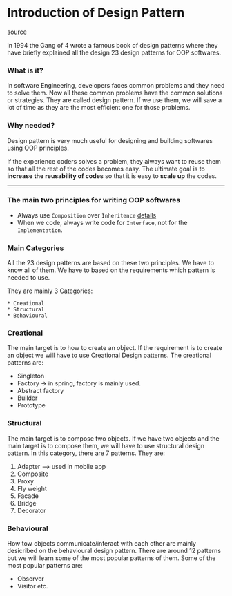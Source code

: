 # Introduction of Design Pattern
[source](https://www.youtube.com/watch?v=tDxnyop48mY&list=PLsyeobzWxl7r2ZX1fl-7CKnayxHJA_1ol&ab_channel=Telusko)

in 1994 the Gang of 4 wrote a famous book of design patterns where they have briefly explained all the design 23 design patterns for OOP softwares.

### What is it?
In software Engineering, developers faces common problems and they need to solve them. Now all these common problems have the common solutions or strategies. They are called design pattern. If we use them, we will save a lot of time as they are the most efficient one for those problems.

### Why needed?
Design pattern is very much useful for designing and building softwares using OOP principles. 

If the experience coders solves a problem, they always want to reuse them so that all the rest of the codes becomes easy. The ultimate goal is to **increase the reusability of codes** so that it is easy to **scale up** the codes. 

---
### The main two principles for writing OOP softwares 
* Always use `Composition` over `Inheritence` [details](https://www.digitalocean.com/community/tutorials/composition-vs-inheritance)
* When we code, always write code for `Interface`, not for the `Implementation`.

### Main Categories
All the 23 design patterns are based on these two principles.
We have to know all of them. We have to based on the requirements which pattern is needed to use.

They are mainly 3 Categories:
    
    * Creational
    * Structural
    * Behavioural 

### Creational 
The main target is to how to create an object.
If the requirement is to create an object we will have to use Creational Design patterns.
The creational patterns are:

* Singleton
* Factory -> in spring, factory is mainly used.
* Abstract factory
* Builder
* Prototype


### Structural
The main target is to compose two objects. If we have two objects and the main target is to compose them, we will have to use structural design pattern. In this category, there are 7 patterns. They are:

1. Adapter --> used in moblie app
2. Composite
3. Proxy
4. Fly weight
5. Facade
6. Bridge
7. Decorator


### Behavioural
How tow objects communicate/interact with each other are mainly desicribed on the behavioural design pattern. There are around 12 patterns but we will learn some of the most popular patterns of them. Some of the most popular patterns are:

* Observer
* Visitor
etc.